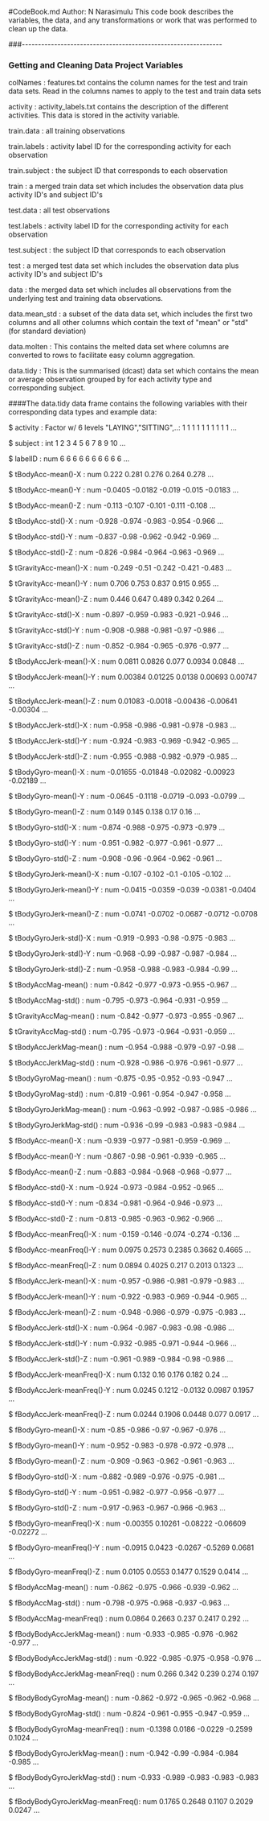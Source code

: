 #CodeBook.md
Author: N Narasimulu
This code book  describes the variables, the data, and any transformations or work that was performed to clean up the data.

###--------------------------------------------------------------
### Getting and Cleaning Data Project Variables

colNames : features.txt contains the column names for the test and train data sets. Read in the columns names to apply to the test and train data sets

activity : activity_labels.txt contains the description of the different activities.  This data is stored in the activity variable.


train.data : all training observations

train.labels : activity label ID for the corresponding activity for each observation

train.subject : the subject ID that corresponds to each observation

train : a merged train data set which includes the observation data plus activity ID's and subject ID's


test.data : all test observations

test.labels : activity label ID for the corresponding activity for each observation

test.subject : the subject ID that corresponds to each observation

test : a merged test data set which includes the observation data plus activity ID's and subject ID's


data : the merged data set which includes all observations from the underlying test and training data observations.

data.mean_std : a subset of the data data set, which includes the first two columns and all other columns which contain the text of "mean" or "std" (for standard deviation)


data.molten : This contains the melted data set where columns are converted to rows to facilitate easy column aggregation.

data.tidy : This is the summarised (dcast) data set which contains the mean or average observation grouped by for each activity type and corresponding subject.

####The data.tidy data frame contains the following variables with their corresponding data types and example data:

 $ activity                       : Factor w/ 6 levels "LAYING","SITTING",..: 1 1 1 1 1 1 1 1 1 1 ...
 
 $ subject                        : int  1 2 3 4 5 6 7 8 9 10 ...
 
 $ labelID                        : num  6 6 6 6 6 6 6 6 6 6 ...
 
 $ tBodyAcc-mean()-X              : num  0.222 0.281 0.276 0.264 0.278 ...
 
 $ tBodyAcc-mean()-Y              : num  -0.0405 -0.0182 -0.019 -0.015 -0.0183 ...
 
 $ tBodyAcc-mean()-Z              : num  -0.113 -0.107 -0.101 -0.111 -0.108 ...
 
 $ tBodyAcc-std()-X               : num  -0.928 -0.974 -0.983 -0.954 -0.966 ...
 
 $ tBodyAcc-std()-Y               : num  -0.837 -0.98 -0.962 -0.942 -0.969 ...
 
 $ tBodyAcc-std()-Z               : num  -0.826 -0.984 -0.964 -0.963 -0.969 ...
 
 $ tGravityAcc-mean()-X           : num  -0.249 -0.51 -0.242 -0.421 -0.483 ...
 
 $ tGravityAcc-mean()-Y           : num  0.706 0.753 0.837 0.915 0.955 ...
 
 $ tGravityAcc-mean()-Z           : num  0.446 0.647 0.489 0.342 0.264 ...
 
 $ tGravityAcc-std()-X            : num  -0.897 -0.959 -0.983 -0.921 -0.946 ...
 
 $ tGravityAcc-std()-Y            : num  -0.908 -0.988 -0.981 -0.97 -0.986 ...
 
 $ tGravityAcc-std()-Z            : num  -0.852 -0.984 -0.965 -0.976 -0.977 ...
 
 $ tBodyAccJerk-mean()-X          : num  0.0811 0.0826 0.077 0.0934 0.0848 ...
 
 $ tBodyAccJerk-mean()-Y          : num  0.00384 0.01225 0.0138 0.00693 0.00747 ...
 
 $ tBodyAccJerk-mean()-Z          : num  0.01083 -0.0018 -0.00436 -0.00641 -0.00304 ...
 
 $ tBodyAccJerk-std()-X           : num  -0.958 -0.986 -0.981 -0.978 -0.983 ...
 
 $ tBodyAccJerk-std()-Y           : num  -0.924 -0.983 -0.969 -0.942 -0.965 ...
 
 $ tBodyAccJerk-std()-Z           : num  -0.955 -0.988 -0.982 -0.979 -0.985 ...
 
 $ tBodyGyro-mean()-X             : num  -0.01655 -0.01848 -0.02082 -0.00923 -0.02189 ...
 
 $ tBodyGyro-mean()-Y             : num  -0.0645 -0.1118 -0.0719 -0.093 -0.0799 ...
 
 $ tBodyGyro-mean()-Z             : num  0.149 0.145 0.138 0.17 0.16 ...
 
 $ tBodyGyro-std()-X              : num  -0.874 -0.988 -0.975 -0.973 -0.979 ...
 
 $ tBodyGyro-std()-Y              : num  -0.951 -0.982 -0.977 -0.961 -0.977 ...
 
 $ tBodyGyro-std()-Z              : num  -0.908 -0.96 -0.964 -0.962 -0.961 ...
 
 $ tBodyGyroJerk-mean()-X         : num  -0.107 -0.102 -0.1 -0.105 -0.102 ...
 
 $ tBodyGyroJerk-mean()-Y         : num  -0.0415 -0.0359 -0.039 -0.0381 -0.0404 ...
 
 $ tBodyGyroJerk-mean()-Z         : num  -0.0741 -0.0702 -0.0687 -0.0712 -0.0708 ...
 
 $ tBodyGyroJerk-std()-X          : num  -0.919 -0.993 -0.98 -0.975 -0.983 ...
 
 $ tBodyGyroJerk-std()-Y          : num  -0.968 -0.99 -0.987 -0.987 -0.984 ...
 
 $ tBodyGyroJerk-std()-Z          : num  -0.958 -0.988 -0.983 -0.984 -0.99 ...
 
 $ tBodyAccMag-mean()             : num  -0.842 -0.977 -0.973 -0.955 -0.967 ...
 
 $ tBodyAccMag-std()              : num  -0.795 -0.973 -0.964 -0.931 -0.959 ...
 
 $ tGravityAccMag-mean()          : num  -0.842 -0.977 -0.973 -0.955 -0.967 ...
 
 $ tGravityAccMag-std()           : num  -0.795 -0.973 -0.964 -0.931 -0.959 ...
 
 $ tBodyAccJerkMag-mean()         : num  -0.954 -0.988 -0.979 -0.97 -0.98 ...
 
 $ tBodyAccJerkMag-std()          : num  -0.928 -0.986 -0.976 -0.961 -0.977 ...
 
 $ tBodyGyroMag-mean()            : num  -0.875 -0.95 -0.952 -0.93 -0.947 ...
 
 $ tBodyGyroMag-std()             : num  -0.819 -0.961 -0.954 -0.947 -0.958 ...
 
 $ tBodyGyroJerkMag-mean()        : num  -0.963 -0.992 -0.987 -0.985 -0.986 ...
 
 $ tBodyGyroJerkMag-std()         : num  -0.936 -0.99 -0.983 -0.983 -0.984 ...
 
 $ fBodyAcc-mean()-X              : num  -0.939 -0.977 -0.981 -0.959 -0.969 ...
 
 $ fBodyAcc-mean()-Y              : num  -0.867 -0.98 -0.961 -0.939 -0.965 ...
 
 $ fBodyAcc-mean()-Z              : num  -0.883 -0.984 -0.968 -0.968 -0.977 ...
 
 $ fBodyAcc-std()-X               : num  -0.924 -0.973 -0.984 -0.952 -0.965 ...
 
 $ fBodyAcc-std()-Y               : num  -0.834 -0.981 -0.964 -0.946 -0.973 ...
 
 $ fBodyAcc-std()-Z               : num  -0.813 -0.985 -0.963 -0.962 -0.966 ...
 
 $ fBodyAcc-meanFreq()-X          : num  -0.159 -0.146 -0.074 -0.274 -0.136 ...
 
 $ fBodyAcc-meanFreq()-Y          : num  0.0975 0.2573 0.2385 0.3662 0.4665 ...
 
 $ fBodyAcc-meanFreq()-Z          : num  0.0894 0.4025 0.217 0.2013 0.1323 ...
 
 $ fBodyAccJerk-mean()-X          : num  -0.957 -0.986 -0.981 -0.979 -0.983 ...
 
 $ fBodyAccJerk-mean()-Y          : num  -0.922 -0.983 -0.969 -0.944 -0.965 ...
 
 $ fBodyAccJerk-mean()-Z          : num  -0.948 -0.986 -0.979 -0.975 -0.983 ...
 
 $ fBodyAccJerk-std()-X           : num  -0.964 -0.987 -0.983 -0.98 -0.986 ...
 
 $ fBodyAccJerk-std()-Y           : num  -0.932 -0.985 -0.971 -0.944 -0.966 ...
 
 $ fBodyAccJerk-std()-Z           : num  -0.961 -0.989 -0.984 -0.98 -0.986 ...
 
 $ fBodyAccJerk-meanFreq()-X      : num  0.132 0.16 0.176 0.182 0.24 ...
 
 $ fBodyAccJerk-meanFreq()-Y      : num  0.0245 0.1212 -0.0132 0.0987 0.1957 ...
 
 $ fBodyAccJerk-meanFreq()-Z      : num  0.0244 0.1906 0.0448 0.077 0.0917 ...
 
 $ fBodyGyro-mean()-X             : num  -0.85 -0.986 -0.97 -0.967 -0.976 ...
 
 $ fBodyGyro-mean()-Y             : num  -0.952 -0.983 -0.978 -0.972 -0.978 ...
 
 $ fBodyGyro-mean()-Z             : num  -0.909 -0.963 -0.962 -0.961 -0.963 ...
 
 $ fBodyGyro-std()-X              : num  -0.882 -0.989 -0.976 -0.975 -0.981 ...
 
 $ fBodyGyro-std()-Y              : num  -0.951 -0.982 -0.977 -0.956 -0.977 ...
 
 $ fBodyGyro-std()-Z              : num  -0.917 -0.963 -0.967 -0.966 -0.963 ...
 
 $ fBodyGyro-meanFreq()-X         : num  -0.00355 0.10261 -0.08222 -0.06609 -0.02272 ...
 
 $ fBodyGyro-meanFreq()-Y         : num  -0.0915 0.0423 -0.0267 -0.5269 0.0681 ...
 
 $ fBodyGyro-meanFreq()-Z         : num  0.0105 0.0553 0.1477 0.1529 0.0414 ...
 
 $ fBodyAccMag-mean()             : num  -0.862 -0.975 -0.966 -0.939 -0.962 ...
 
 $ fBodyAccMag-std()              : num  -0.798 -0.975 -0.968 -0.937 -0.963 ...
 
 $ fBodyAccMag-meanFreq()         : num  0.0864 0.2663 0.237 0.2417 0.292 ...
 
 $ fBodyBodyAccJerkMag-mean()     : num  -0.933 -0.985 -0.976 -0.962 -0.977 ...
 
 $ fBodyBodyAccJerkMag-std()      : num  -0.922 -0.985 -0.975 -0.958 -0.976 ...
 
 $ fBodyBodyAccJerkMag-meanFreq() : num  0.266 0.342 0.239 0.274 0.197 ...
 
 $ fBodyBodyGyroMag-mean()        : num  -0.862 -0.972 -0.965 -0.962 -0.968 ...
 
 $ fBodyBodyGyroMag-std()         : num  -0.824 -0.961 -0.955 -0.947 -0.959 ...
 
 $ fBodyBodyGyroMag-meanFreq()    : num  -0.1398 0.0186 -0.0229 -0.2599 0.1024 ...
 
 $ fBodyBodyGyroJerkMag-mean()    : num  -0.942 -0.99 -0.984 -0.984 -0.985 ...
 
 $ fBodyBodyGyroJerkMag-std()     : num  -0.933 -0.989 -0.983 -0.983 -0.983 ...
 
 $ fBodyBodyGyroJerkMag-meanFreq(): num  0.1765 0.2648 0.1107 0.2029 0.0247 ...
 
